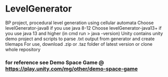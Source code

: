 # LevelGenerator
BP project, procedural level generation using cellular automata
Choose levelGenerator-java8 if you use java 8-12
Choose levelGenerator-java13+ if you use java 13 and higher
(in cmd run > java -version)
Unity contains unity demo project and scripts to parse .txt output from generator and create tilemaps
For use, download .zip or .taz folder of latest version or clone whole repository
### for reference see Demo Space Game @ https://play.unity.com/mg/other/demo-space-game
